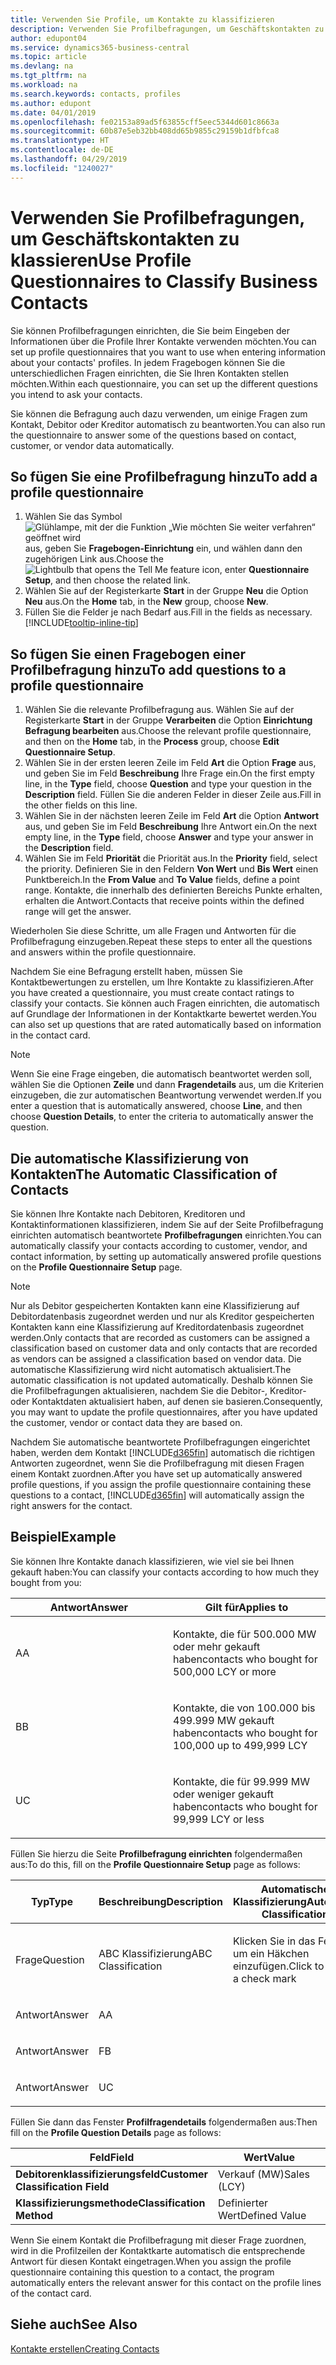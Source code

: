 ```yaml
---
title: Verwenden Sie Profile, um Kontakte zu klassifizieren
description: Verwenden Sie Profilbefragungen, um Geschäftskontakten zu klassieren
author: edupont04
ms.service: dynamics365-business-central
ms.topic: article
ms.devlang: na
ms.tgt_pltfrm: na
ms.workload: na
ms.search.keywords: contacts, profiles
ms.author: edupont
ms.date: 04/01/2019
ms.openlocfilehash: fe02153a89ad5f63855cff5eec5344d601c8663a
ms.sourcegitcommit: 60b87e5eb32bb408dd65b9855c29159b1dfbfca8
ms.translationtype: HT
ms.contentlocale: de-DE
ms.lasthandoff: 04/29/2019
ms.locfileid: "1240027"
---
```

# <a name="use-profile-questionnaires-to-classify-business-contacts"></a><span data-ttu-id="f264c-103">Verwenden Sie Profilbefragungen, um Geschäftskontakten zu klassieren</span><span class="sxs-lookup"><span data-stu-id="f264c-103">Use Profile Questionnaires to Classify Business Contacts</span></span>
<span data-ttu-id="f264c-104">Sie können Profilbefragungen einrichten, die Sie beim Eingeben der Informationen über die Profile Ihrer Kontakte verwenden möchten.</span><span class="sxs-lookup"><span data-stu-id="f264c-104">You can set up profile questionnaires that you want to use when entering information about your contacts' profiles.</span></span> <span data-ttu-id="f264c-105">In jedem Fragebogen können Sie die unterschiedlichen Fragen einrichten, die Sie Ihren Kontakten stellen möchten.</span><span class="sxs-lookup"><span data-stu-id="f264c-105">Within each questionnaire, you can set up the different questions you intend to ask your contacts.</span></span>  

<span data-ttu-id="f264c-106">Sie können die Befragung auch dazu verwenden, um einige Fragen zum Kontakt, Debitor oder Kreditor automatisch zu beantworten.</span><span class="sxs-lookup"><span data-stu-id="f264c-106">You can also run the questionnaire to answer some of the questions based on contact, customer, or vendor data automatically.</span></span>  

## <a name="to-add-a-profile-questionnaire"></a><span data-ttu-id="f264c-107">So fügen Sie eine Profilbefragung hinzu</span><span class="sxs-lookup"><span data-stu-id="f264c-107">To add a profile questionnaire</span></span>
1.  <span data-ttu-id="f264c-108">Wählen Sie das Symbol ![Glühlampe, mit der die Funktion „Wie möchten Sie weiter verfahren“ geöffnet wird](media/ui-search/search_small.png "Wie möchten Sie weiter verfahren?") aus, geben Sie **Fragebogen-Einrichtung** ein, und wählen dann den zugehörigen Link aus.</span><span class="sxs-lookup"><span data-stu-id="f264c-108">Choose the ![Lightbulb that opens the Tell Me feature](media/ui-search/search_small.png "Tell me what you want to do") icon, enter **Questionnaire Setup**, and then choose the related link.</span></span>  
2.  <span data-ttu-id="f264c-109">Wählen Sie auf der Registerkarte **Start** in der Gruppe **Neu** die Option **Neu** aus.</span><span class="sxs-lookup"><span data-stu-id="f264c-109">On the **Home** tab, in the **New** group, choose **New**.</span></span>  
3.  <span data-ttu-id="f264c-110">Füllen Sie die Felder je nach Bedarf aus.</span><span class="sxs-lookup"><span data-stu-id="f264c-110">Fill in the fields as necessary.</span></span> [!INCLUDE[tooltip-inline-tip](includes/tooltip-inline-tip_md.md)]  

## <a name="to-add-questions-to-a-profile-questionnaire"></a><span data-ttu-id="f264c-111">So fügen Sie einen Fragebogen einer Profilbefragung hinzu</span><span class="sxs-lookup"><span data-stu-id="f264c-111">To add questions to a profile questionnaire</span></span>
1.  <span data-ttu-id="f264c-112">Wählen Sie die relevante Profilbefragung aus. Wählen Sie auf der Registerkarte **Start** in der Gruppe **Verarbeiten** die Option **Einrichtung Befragung bearbeiten** aus.</span><span class="sxs-lookup"><span data-stu-id="f264c-112">Choose the relevant profile questionnaire, and then on the **Home** tab, in the **Process** group, choose **Edit Questionnaire Setup**.</span></span>  
2.  <span data-ttu-id="f264c-113">Wählen Sie in der ersten leeren Zeile im Feld **Art** die Option **Frage** aus, und geben Sie im Feld **Beschreibung** Ihre Frage ein.</span><span class="sxs-lookup"><span data-stu-id="f264c-113">On the first empty line, in the **Type** field, choose **Question** and type your question in the **Description** field.</span></span> <span data-ttu-id="f264c-114">Füllen Sie die anderen Felder in dieser Zeile aus.</span><span class="sxs-lookup"><span data-stu-id="f264c-114">Fill in the other fields on this line.</span></span>  
3.  <span data-ttu-id="f264c-115">Wählen Sie in der nächsten leeren Zeile im Feld **Art** die Option **Antwort** aus, und geben Sie im Feld **Beschreibung** Ihre Antwort ein.</span><span class="sxs-lookup"><span data-stu-id="f264c-115">On the next empty line, in the **Type** field, choose **Answer** and type your answer in the **Description** field.</span></span>  
4.  <span data-ttu-id="f264c-116">Wählen Sie im Feld **Priorität** die Priorität aus.</span><span class="sxs-lookup"><span data-stu-id="f264c-116">In the **Priority** field, select the priority.</span></span> <span data-ttu-id="f264c-117">Definieren Sie in den Feldern **Von Wert** und **Bis Wert** einen Punktbereich.</span><span class="sxs-lookup"><span data-stu-id="f264c-117">In the **From Value** and **To Value** fields, define a point range.</span></span> <span data-ttu-id="f264c-118">Kontakte, die innerhalb des definierten Bereichs Punkte erhalten, erhalten die Antwort.</span><span class="sxs-lookup"><span data-stu-id="f264c-118">Contacts that receive points within the defined range will get the answer.</span></span>  

<span data-ttu-id="f264c-119">Wiederholen Sie diese Schritte, um alle Fragen und Antworten für die Profilbefragung einzugeben.</span><span class="sxs-lookup"><span data-stu-id="f264c-119">Repeat these steps to enter all the questions and answers within the profile questionnaire.</span></span>

<span data-ttu-id="f264c-120">Nachdem Sie eine Befragung erstellt haben, müssen Sie Kontaktbewertungen zu erstellen, um Ihre Kontakte zu klassifizieren.</span><span class="sxs-lookup"><span data-stu-id="f264c-120">After you have created a questionnaire, you must create contact ratings to classify your contacts.</span></span> <span data-ttu-id="f264c-121">Sie können auch Fragen einrichten, die automatisch auf Grundlage der Informationen in der Kontaktkarte bewertet werden.</span><span class="sxs-lookup"><span data-stu-id="f264c-121">You can also set up questions that are rated automatically based on information in the contact card.</span></span>  

> [!NOTE]
> <span data-ttu-id="f264c-122">Wenn Sie eine Frage eingeben, die automatisch beantwortet werden soll, wählen Sie die Optionen <STRONG>Zeile</STRONG> und dann <STRONG>Fragendetails</STRONG> aus, um die Kriterien einzugeben, die zur automatischen Beantwortung verwendet werden.</span><span class="sxs-lookup"><span data-stu-id="f264c-122">If you enter a question that is automatically answered, choose <STRONG>Line</STRONG>, and then choose <STRONG>Question Details</STRONG>, to enter the criteria to automatically answer the question.</span></span>

## <a name="the-automatic-classification-of-contacts"></a><span data-ttu-id="f264c-123">Die automatische Klassifizierung von Kontakten</span><span class="sxs-lookup"><span data-stu-id="f264c-123">The Automatic Classification of Contacts</span></span>
<span data-ttu-id="f264c-124">Sie können Ihre Kontakte nach Debitoren, Kreditoren und Kontaktinformationen klassifizieren, indem Sie auf der Seite Profilbefragung einrichten automatisch beantwortete **Profilbefragungen** einrichten.</span><span class="sxs-lookup"><span data-stu-id="f264c-124">You can automatically classify your contacts according to customer, vendor, and contact information, by setting up automatically answered profile questions on the **Profile Questionnaire Setup** page.</span></span>  

> [!NOTE]
> <span data-ttu-id="f264c-125">Nur als Debitor gespeicherten Kontakten kann eine Klassifizierung auf Debitordatenbasis zugeordnet werden und nur als Kreditor gespeicherten Kontakten kann eine Klassifizierung auf Kreditordatenbasis zugeordnet werden.</span><span class="sxs-lookup"><span data-stu-id="f264c-125">Only contacts that are recorded as customers can be assigned a classification based on customer data and only contacts that are recorded as vendors can be assigned a classification based on vendor data.</span></span> <span data-ttu-id="f264c-126">Die automatische Klassifizierung wird nicht automatisch aktualisiert.</span><span class="sxs-lookup"><span data-stu-id="f264c-126">The automatic classification is not updated automatically.</span></span> <span data-ttu-id="f264c-127">Deshalb können Sie die Profilbefragungen aktualisieren, nachdem Sie die Debitor-, Kreditor- oder Kontaktdaten aktualisiert haben, auf denen sie basieren.</span><span class="sxs-lookup"><span data-stu-id="f264c-127">Consequently, you may want to update the profile questionnaires, after you have updated the customer, vendor or contact data they are based on.</span></span>  

<span data-ttu-id="f264c-128">Nachdem Sie automatische beantwortete Profilbefragungen eingerichtet haben, werden dem Kontakt [!INCLUDE[d365fin](includes/d365fin_md.md)] automatisch die richtigen Antworten zugeordnet, wenn Sie die Profilbefragung mit diesen Fragen einem Kontakt zuordnen.</span><span class="sxs-lookup"><span data-stu-id="f264c-128">After you have set up automatically answered profile questions, if you assign the profile questionnaire containing these questions to a contact, [!INCLUDE[d365fin](includes/d365fin_md.md)] will automatically assign the right answers for the contact.</span></span>  

## <a name="example"></a><span data-ttu-id="f264c-129">Beispiel</span><span class="sxs-lookup"><span data-stu-id="f264c-129">Example</span></span>
<span data-ttu-id="f264c-130">Sie können Ihre Kontakte danach klassifizieren, wie viel sie bei Ihnen gekauft haben:</span><span class="sxs-lookup"><span data-stu-id="f264c-130">You can classify your contacts according to how much they bought from you:</span></span>

<table>
<colgroup>
<col style="width: 50%" />
<col style="width: 50%" />
</colgroup>
<thead>
<tr class="header">
<th><span data-ttu-id="f264c-131"><strong>Antwort</strong></span><span class="sxs-lookup"><span data-stu-id="f264c-131"><strong>Answer</strong></span></span></th>
<th><span data-ttu-id="f264c-132"><strong>Gilt für</strong></span><span class="sxs-lookup"><span data-stu-id="f264c-132"><strong>Applies to</strong></span></span></th>
</tr>
</thead>
<tbody>
<tr class="odd">
<td><p><span data-ttu-id="f264c-133">A</span><span class="sxs-lookup"><span data-stu-id="f264c-133">A</span></span></p></td>
<td><p><span data-ttu-id="f264c-134">Kontakte, die für 500.000 MW oder mehr gekauft haben</span><span class="sxs-lookup"><span data-stu-id="f264c-134">contacts who bought for 500,000 LCY or more</span></span></p></td>
</tr>
<tr class="even">
<td><p><span data-ttu-id="f264c-135">B</span><span class="sxs-lookup"><span data-stu-id="f264c-135">B</span></span></p></td>
<td><p><span data-ttu-id="f264c-136">Kontakte, die von 100.000 bis 499.999 MW gekauft haben</span><span class="sxs-lookup"><span data-stu-id="f264c-136">contacts who bought for 100,000 up to 499,999 LCY</span></span></p></td>
</tr>
<tr class="odd">
<td><p><span data-ttu-id="f264c-137">U</span><span class="sxs-lookup"><span data-stu-id="f264c-137">C</span></span></p></td>
<td><p><span data-ttu-id="f264c-138">Kontakte, die für 99.999 MW oder weniger gekauft haben</span><span class="sxs-lookup"><span data-stu-id="f264c-138">contacts who bought for 99,999 LCY or less</span></span></p></td>
</tr>
</tbody>
</table>

<span data-ttu-id="f264c-139">Füllen Sie hierzu die Seite **Profilbefragung einrichten** folgendermaßen aus:</span><span class="sxs-lookup"><span data-stu-id="f264c-139">To do this, fill on the **Profile Questionnaire Setup** page as follows:</span></span>


<table>
<colgroup>
<col style="width: 20%" />
<col style="width: 20%" />
<col style="width: 20%" />
<col style="width: 20%" />
<col style="width: 20%" />
</colgroup>
<thead>
<tr class="header">
<th><span data-ttu-id="f264c-140"><strong>Typ</strong></span><span class="sxs-lookup"><span data-stu-id="f264c-140"><strong>Type</strong></span></span></th>
<th><span data-ttu-id="f264c-141"><strong>Beschreibung</strong></span><span class="sxs-lookup"><span data-stu-id="f264c-141"><strong>Description</strong></span></span></th>
<th><span data-ttu-id="f264c-142"><strong>Automatische Klassifizierung</strong></span><span class="sxs-lookup"><span data-stu-id="f264c-142"><strong>Automatic Classification</strong></span></span></th>
<th><span data-ttu-id="f264c-143"><strong>Von Wert</strong></span><span class="sxs-lookup"><span data-stu-id="f264c-143"><strong>From Value</strong></span></span></th>
<th><span data-ttu-id="f264c-144"><strong>Bis Wert</strong></span><span class="sxs-lookup"><span data-stu-id="f264c-144"><strong>To Value</strong></span></span></th>
</tr>
</thead>
<tbody>
<tr class="odd">
<td><p><span data-ttu-id="f264c-145">Frage</span><span class="sxs-lookup"><span data-stu-id="f264c-145">Question</span></span></p></td>
<td><p><span data-ttu-id="f264c-146">ABC Klassifizierung</span><span class="sxs-lookup"><span data-stu-id="f264c-146">ABC Classification</span></span></p></td>
<td><p><span data-ttu-id="f264c-147">Klicken Sie in das Feld, um ein Häkchen einzufügen.</span><span class="sxs-lookup"><span data-stu-id="f264c-147">Click to insert a check mark</span></span></p></td>
<td><p> </p></td>
<td><p> </p></td>
</tr>
<tr class="even">
<td><p><span data-ttu-id="f264c-148">Antwort</span><span class="sxs-lookup"><span data-stu-id="f264c-148">Answer</span></span></p></td>
<td><p><span data-ttu-id="f264c-149">A</span><span class="sxs-lookup"><span data-stu-id="f264c-149">A</span></span></p></td>
<td><p> </p></td>
<td><p><span data-ttu-id="f264c-150">500.000</span><span class="sxs-lookup"><span data-stu-id="f264c-150">500,000</span></span></p></td>
<td><p> </p></td>
</tr>
<tr class="odd">
<td><p><span data-ttu-id="f264c-151">Antwort</span><span class="sxs-lookup"><span data-stu-id="f264c-151">Answer</span></span></p></td>
<td><p><span data-ttu-id="f264c-152">F</span><span class="sxs-lookup"><span data-stu-id="f264c-152">B</span></span></p></td>
<td><p> </p></td>
<td><p><span data-ttu-id="f264c-153">100,000</span><span class="sxs-lookup"><span data-stu-id="f264c-153">100,000</span></span></p></td>
<td><p><span data-ttu-id="f264c-154">499,999</span><span class="sxs-lookup"><span data-stu-id="f264c-154">499,999</span></span></p></td>
</tr>
<tr class="even">
<td><p><span data-ttu-id="f264c-155">Antwort</span><span class="sxs-lookup"><span data-stu-id="f264c-155">Answer</span></span></p></td>
<td><p><span data-ttu-id="f264c-156">U</span><span class="sxs-lookup"><span data-stu-id="f264c-156">C</span></span></p></td>
<td><p> </p></td>
<td><p> </p></td>
<td><p><span data-ttu-id="f264c-157">99,999</span><span class="sxs-lookup"><span data-stu-id="f264c-157">99,999</span></span></p></td>
</tr>
</tbody>
</table>

<span data-ttu-id="f264c-158">Füllen Sie dann das Fenster **Profilfragendetails** folgendermaßen aus:</span><span class="sxs-lookup"><span data-stu-id="f264c-158">Then fill on the **Profile Question Details** page as follows:</span></span>
<table>
<colgroup>
<col style="width: 50%" />
<col style="width: 50%" />
</colgroup>
<thead>
<tr class="header">
<th><span data-ttu-id="f264c-159"><strong>Feld</strong></span><span class="sxs-lookup"><span data-stu-id="f264c-159"><strong>Field</strong></span></span></th>
<th><span data-ttu-id="f264c-160"><strong>Wert</strong></span><span class="sxs-lookup"><span data-stu-id="f264c-160"><strong>Value</strong></span></span></th>
</tr>
</thead>
<tbody>
<tr>
<td><span data-ttu-id="f264c-161"><strong>Debitorenklassifizierungsfeld</strong></span><span class="sxs-lookup"><span data-stu-id="f264c-161"><strong>Customer Classification Field</strong></span></span></td>
<td><span data-ttu-id="f264c-162"><emphasis>Verkauf (MW)</emphasis></span><span class="sxs-lookup"><span data-stu-id="f264c-162"><emphasis>Sales (LCY)</emphasis></span></span></td>
</tr>
<tr>
<td><span data-ttu-id="f264c-163"><strong>Klassifizierungsmethode</strong></span><span class="sxs-lookup"><span data-stu-id="f264c-163"><strong>Classification Method</strong></span></span></td>
<td><span data-ttu-id="f264c-164"><emphasis>Definierter Wert</emphasis></span><span class="sxs-lookup"><span data-stu-id="f264c-164"><emphasis>Defined Value</emphasis></span></span></td>
</tr>
</tbody>
</table>

<span data-ttu-id="f264c-165">Wenn Sie einem Kontakt die Profilbefragung mit dieser Frage zuordnen, wird in die Profilzeilen der Kontaktkarte automatisch die entsprechende Antwort für diesen Kontakt eingetragen.</span><span class="sxs-lookup"><span data-stu-id="f264c-165">When you assign the profile questionnaire containing this question to a contact, the program automatically enters the relevant answer for this contact on the profile lines of the contact card.</span></span>

## <a name="see-also"></a><span data-ttu-id="f264c-166">Siehe auch</span><span class="sxs-lookup"><span data-stu-id="f264c-166">See Also</span></span>
[<span data-ttu-id="f264c-167">Kontakte erstellen</span><span class="sxs-lookup"><span data-stu-id="f264c-167">Creating Contacts</span></span>](marketing-create-contact-companies.md)  
